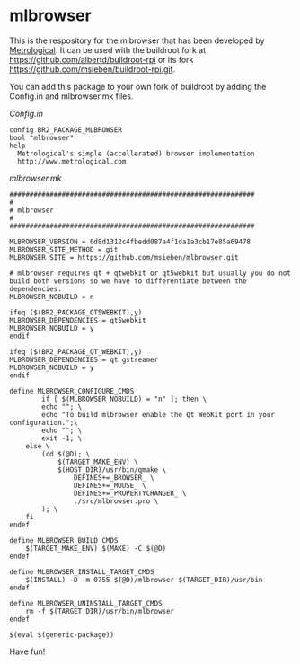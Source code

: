 mlbrowser
=========

This is the respository for the mlbrowser that has been developed by [Metrological](http://www.metrological.com). It can be used with the buildroot fork at https://github.com/albertd/buildroot-rpi or its fork https://github.com/msieben/buildroot-rpi.git.

You can add this package to your own fork of buildroot by adding the Config.in and mlbrowser.mk files.

*Config.in*

	config BR2_PACKAGE_MLBROWSER
	bool "mlbrowser"
	help
	  Metrological's simple (accellerated) browser implementation
	  http://www.metrological.com

*mlbrowser.mk*

	#############################################################
	#
	# mlbrowser
	#
	#############################################################

	MLBROWSER_VERSION = 0d8d1312c4fbedd087a4f1da1a3cb17e85a69478
	MLBROWSER_SITE_METHOD = git
	MLBROWSER_SITE = https://github.com/msieben/mlbrowser.git

	# mlbrowser requires qt + qtwebkit or qt5webkit but usually you do not build both versions so we have to differentiate between the dependencies.
	MLBROWSER_NOBUILD = n 

	ifeq ($(BR2_PACKAGE_QT5WEBKIT),y)
	MLBROWSER_DEPENDENCIES = qt5webkit
	MLBROWSER_NOBUILD = y 
	endif

	ifeq ($(BR2_PACKAGE_QT_WEBKIT),y)
	MLBROWSER_DEPENDENCIES = qt gstreamer
	MLBROWSER_NOBUILD = y 
	endif

	define MLBROWSER_CONFIGURE_CMDS
	        if [ $(MLBROWSER_NOBUILD) = "n" ]; then \
			echo ""; \
			echo "To build mlbrowser enable the Qt WebKit port in your configuration.";\
			echo ""; \
			exit -1; \
		else \
			(cd $(@D); \
				$(TARGET_MAKE_ENV) \
				$(HOST_DIR)/usr/bin/qmake \
					DEFINES+=_BROWSER_ \
					DEFINES+=_MOUSE_ \
					DEFINES+=_PROPERTYCHANGER_ \
					./src/mlbrowser.pro \
			); \
		fi
	endef

	define MLBROWSER_BUILD_CMDS
		$(TARGET_MAKE_ENV) $(MAKE) -C $(@D)
	endef

	define MLBROWSER_INSTALL_TARGET_CMDS
		$(INSTALL) -D -m 0755 $(@D)/mlbrowser $(TARGET_DIR)/usr/bin
	endef

	define MLBROWSER_UNINSTALL_TARGET_CMDS
		rm -f $(TARGET_DIR)/usr/bin/mlbrowser
	endef

	$(eval $(generic-package))

Have fun!

